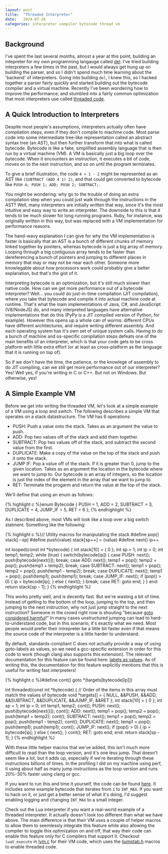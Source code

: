 ```yaml
---
layout: post
title:  "Threaded Interpreter"
date:   2024-07-26 
categories: interpreter compiler bytecode thread vm
---
```


## Background

I've spent the last several months, almost a year at this point, building an intepreter for my own programming langauge called [del](https://github.com/danieltuveson/del). I've tried building interpreters a few times in the past, but I would always get hung up on building the parser, and so I didn't spend much time learning about the 'backend' of interpreters. Going into building `del`, I knew this, so I hacked together a parser fairly quickly and started building out the bytecode compiler and a virtual machine. Recently I've been wondering how to improve the performance, and stumbled into a fairly common optimization that most interpreters use called [threaded code](https://en.wikipedia.org/wiki/Threaded_code).

## A Quick Introduction to Interpreters

Despite most people's assumptions, interpreters actually often have compilation steps, even if they don't compile to machine code. Most parse code into some intermediate tree-like representation called an abstract syntax tree (an AST), but then further transform that into what is called bytecode. Bytecode is like a fake, simplified assembly language that is then run by a virtual machine (VM). A VM is basically just a big loop over the bytecode. When it encounters an instruction, it executes a bit of code, moves on to the next instruction, and so on until the program terminates.

To give a brief illustration, the code `4 + 1 - 2` might be represented as an AST like `(SUBTRACT (ADD 4 1) 2)`, and that could get converted to bytecode like `PUSH 4; PUSH 1; ADD; PUSH 2; SUBTRACT;`.

You might be wondering: why go to the trouble of doing an extra compilation step when you could just walk through the instructions in the AST? Well, many interpreters are initially written that way, since it's the most intuitive and easy way to write an interpreter. The downside to this is that it tends to be much slower for long running programs. Ruby, for instance, was originally written in this way, but was replaced with a VM implementation for performance reasons.

The hand-wavy explanation I can give for why the VM implementation is faster is basically that an AST is a bunch of different chunks of memory linked together by pointers, whereas bytecode is just a big array of memory. Looping through a big contiguous array tends to be faster than dereferencing a bunch of pointers and jumping to different places in memory that may or may not be near each other. Someone more knowlegable about how processors work could probably give a better explanation, but that's the gist of it.

Interpreting bytecode is an optimization, but it's still much slower than native code. How can we get more performance out of a bytecode interpreter? Well... you could do just-in-time compilation (JIT compilation), where you take that bytecode and compile it into actual machine code at runtime. That's what the main implementations of Java, C#, and JavaScript (V8/NodeJS) do, and many interpreted languages have alternative implementations that do this (PyPy is a JIT compiled version of Python, for example). However this opens up a whole can of worms: different CPUs have different architectures, and require writing different assembly. And each operating system has it's own set of unique system calls. Having to do a bunch of machine and os-specific compilation steps defeats one of the main benefits of an interpreter, which is that your code gets to be cross platform with little extra effort (or at least as cross-platform as the language that it is running on top of).

So if we don't have the time, the patience, or the knowlege of assembly to do JIT compiling, can we still get more performance out of our interpreter? Yes! Well yes, if you're writing in C or C++. But not on Windows. But otherwise, yes!

## A Simple Example VM

Before we get into writing the threaded VM, let's look at a simple example of a VM using a loop and switch. The following describes a simple VM that operates on a stack datastructure. The VM has 6 operations:
- PUSH: Push a value onto the stack. Takes as an argument the value to push.
- ADD: Pop two values off of the stack and add them together.
- SUBTRACT: Pop two values off of the stack, and subtract the second value from the first.
- DUPLICATE: Make a copy of the value on the top of the stack and push it onto the stack.
- JUMP IF: Pop a value off of the stack. If it is greater than 0, jump to the given location. Takes as an argument the location in the bytecode where we want to jump to. Our bytecode is an array of integers, so the location is just the index of the element in the array that we want to jump to.
- RET: Terminate the progarm and return the value at the top of the stack.

We'll define that using an enum as follows:

{% highlight c %}enum Bytecode {
    PUSH = 1,
    ADD = 2,
    SUBTRACT = 3,
    DUPLICATE = 4,
    JUMP_IF = 5,
    RET = 6
};
{% endhighlight %}

As I described above, most VMs will look like a loop over a big switch statment. Something like the following:

{% highlight c %}// Utility macros for manipulating the stack
#define pop() stack[--sp]
#define push(value) stack[sp++] = (value)
#define next() ip++

int looped(const int *bytecode)
{
    int stack[10] = { 0 };
    int sp = 1;
    int ip = 0;
    int temp1, temp2;
    while (true) {
        switch(bytecode[ip]) {
            case PUSH:
                next();
                push(bytecode[next()]);
                break;
            case ADD:
                next();
                temp1 = pop();
                temp2 = pop();
                push(temp1 + temp2);
                break;
            case SUBTRACT:
                next();
                temp1 = pop();
                temp2 = pop();
                push(temp1 - temp2);
                break;
            case DUPLICATE:
                next();
                temp1 = pop();
                push(temp1);
                push(temp1);
                break;
            case JUMP_IF:
                next();
                if (pop() > 0) {
                    ip = bytecode[ip];
                } else {
                    next();
                }
                break;
            case RET:
                goto end;
        }
    }
    end:
    return stack[sp - 1];
}
{% endhighlight %}

This works pretty well, and is decently fast. But we're wasting a bit of time. Instead of getting to the bottom of the loop, jumping to the top, and then jumping to the next instruction, why not just jump straight to the next instruction? Someone in the crowd right now is shouting "because [goto considered harmful](https://homepages.cwi.nl/~storm/teaching/reader/Dijkstra68.pdf)!" In many cases unstructured jumping can lead to hard-to-understand code, but in this scenario, it's exactly what we need. Most people would prefer their intrepreter be a little bit faster even if that means the source code of the interpreter is a little harder to understand. 

By default, standards-compliant C does not actually provide a way of using goto-labels as values, so we need a gcc-specific extension in order for this code to work (though clang also supports this extension). The relevant documentation for this feature can be found here: [labels as values](https://gcc.gnu.org/onlinedocs/gcc/Labels-as-Values.html). As of writing this, the documentation for this feature explicitly mentions that this is useful for writing fast interpreters!

{% highlight c %}#define cont() goto *(targets[bytecode[ip]])

int threaded(const int *bytecode)
{
    // Order of the items in this array must match the values of bytecode
    void *targets[] = { NULL, &&PUSH, &&ADD, &&SUBTRACT, &&DUPLICATE, &&JUMP_IF, &&RET };
    int stack[10] = { 0 };
    int sp = 1;
    int ip = 0;
    int temp1, temp2;
    cont();
    PUSH:
        next();
        push(bytecode[next()]);
        cont();
    ADD:
        next();
        temp1 = pop();
        temp2 = pop();
        push(temp1 + temp2);
        cont();
    SUBTRACT:
        next();
        temp1 = pop();
        temp2 = pop();
        push(temp1 - temp2);
        cont();
    DUPLICATE:
        next();
        temp1 = pop();
        push(temp1);
        push(temp1);
        cont();
    JUMP_IF:
        next();
        if (pop() > 0) {
            ip = bytecode[ip];
        } else {
            next();
        }
        cont();
    RET:
        goto end;
    end:
    return stack[sp - 1];
}
{% endhighlight %}


With these little helper macros that we've added, this isn't much more difficult to read than the loop version, and it's one less jump. That doesn't seem like a lot, but it adds up, especially if we're iterating through these instructions billions of times. In the profiling I did on my machine using perf, it using about half as many jump instructions as the loop version and runs 20%-30% faster using clang or gcc.

If you want to run this and time it yourself, the code can be found [here](https://github.com/danieltuveson/bytecode). It includes some example bytecode that iterates from `1` to `INT_MAX`. If you want to hack on it, or just get a better sense of what it's doing, I'd suggest enabling logging and changing `INT_MAX` to a small integer.

Check out the Lua interpreter if you want a real-world example of a threaded interpreter. It actually doesn't look too different than what we have above. The main difference is that their VM uses a couple of helper macros to allow them to seemlessly integrate this feature while also allowing the compiler to toggle this optimization on and off, that way their code can enable this feature only for C compilers that support it. Checkout `luaV_execute` in [lvm.c](https://github.com/lua/lua/blob/master/lvm.c) for their VM code, which uses the [ljumptab.h](https://github.com/lua/lua/blob/master/ljumptab.h) macros to enable threaded code.

